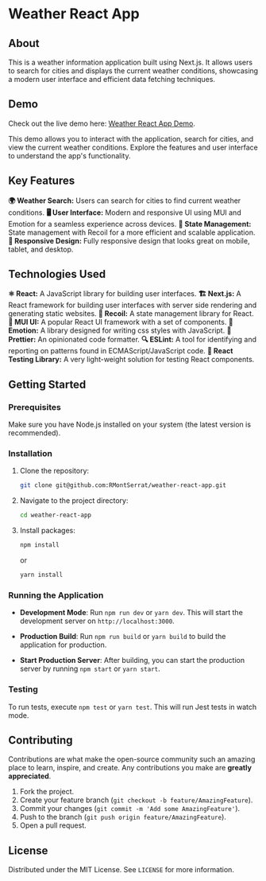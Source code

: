 # Weather React App

## About
This is a weather information application built using Next.js. It allows users to search for cities and displays the current weather conditions, showcasing a modern user interface and efficient data fetching techniques.

## Demo
Check out the live demo here: [Weather React App Demo](https://rmontserrat.github.io/weather-react-app/).

This demo allows you to interact with the application, search for cities, and view the current weather conditions. Explore the features and user interface to understand the app's functionality.

## Key Features
 **🌍 Weather Search:** Users can search for cities to find current weather conditions.
 **🖥 User Interface:** Modern and responsive UI using MUI and Emotion for a seamless experience across devices.
 **🔄 State Management:** State management with Recoil for a more efficient and scalable application.
 **📱 Responsive Design:** Fully responsive design that looks great on mobile, tablet, and desktop.

## Technologies Used
 **⚛️ React:** A JavaScript library for building user interfaces.
 **🏗 Next.js:** A React framework for building user interfaces with server side rendering and generating static websites.
 **🔄 Recoil:** A state management library for React.
 **🎨 MUI UI:** A popular React UI framework with a set of components.
 **💅 Emotion:** A library designed for writing css styles with JavaScript.
 **🧹 Prettier:** An opinionated code formatter.
 **🔍 ESLint:** A tool for identifying and reporting on patterns found in ECMAScript/JavaScript code.
 **🧪 React Testing Library:** A very light-weight solution for testing React components.

## Getting Started

### Prerequisites
Make sure you have Node.js installed on your system (the latest version is recommended).

### Installation
1. Clone the repository:
   ```sh
   git clone git@github.com:RMontSerrat/weather-react-app.git
   ```

2. Navigate to the project directory:
   ```sh
   cd weather-react-app
   ```

3. Install packages:
   ```sh
   npm install
   ```

   or

   ```sh
   yarn install
   ```

### Running the Application

- **Development Mode**:
Run `npm run dev` or `yarn dev`. This will start the development server on `http://localhost:3000`.

- **Production Build**:
Run `npm run build` or `yarn build` to build the application for production.

- **Start Production Server**:
After building, you can start the production server by running `npm start` or `yarn start`.

### Testing
To run tests, execute `npm test` or `yarn test`. This will run Jest tests in watch mode.


## Contributing
Contributions are what make the open-source community such an amazing place to learn, inspire, and create. Any contributions you make are **greatly appreciated**.

1. Fork the project.
2. Create your feature branch (`git checkout -b feature/AmazingFeature`).
3. Commit your changes (`git commit -m 'Add some AmazingFeature'`).
4. Push to the branch (`git push origin feature/AmazingFeature`).
5. Open a pull request.

## License
Distributed under the MIT License. See `LICENSE` for more information.



